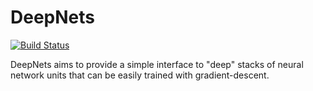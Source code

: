 # DeepNets

[![Build Status](https://travis-ci.org/yarlett/DeepNets.jl.svg?branch=master)](https://travis-ci.org/yarlett/DeepNets.jl)

DeepNets aims to provide a simple interface to "deep" stacks of neural network units that can be easily trained with gradient-descent.